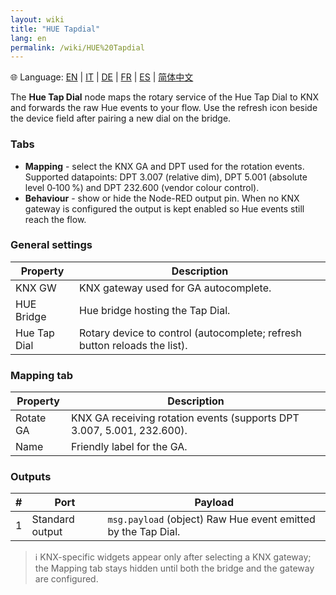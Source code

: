```yaml
---
layout: wiki
title: "HUE Tapdial"
lang: en
permalink: /wiki/HUE%20Tapdial
---
```

🌐 Language: [EN](https://supergiovane.github.io/node-red-contrib-knx-ultimate/wiki/HUE%20Tapdial) | [IT](https://supergiovane.github.io/node-red-contrib-knx-ultimate/wiki/it-HUE%20Tapdial) | [DE](https://supergiovane.github.io/node-red-contrib-knx-ultimate/wiki/de-HUE%20Tapdial) | [FR](https://supergiovane.github.io/node-red-contrib-knx-ultimate/wiki/fr-HUE%20Tapdial) | [ES](https://supergiovane.github.io/node-red-contrib-knx-ultimate/wiki/es-HUE%20Tapdial) | [简体中文](https://supergiovane.github.io/node-red-contrib-knx-ultimate/wiki/zh-CN-HUE%20Tapdial)

The **Hue Tap Dial** node maps the rotary service of the Hue Tap Dial to KNX and forwards the raw Hue events to your flow. Use the refresh icon beside the device field after pairing a new dial on the bridge.

### Tabs

- **Mapping** - select the KNX GA and DPT used for the rotation events. Supported datapoints: DPT 3.007 (relative dim), DPT 5.001 (absolute level 0‑100 %) and DPT 232.600 (vendor colour control).
- **Behaviour** - show or hide the Node-RED output pin. When no KNX gateway is configured the output is kept enabled so Hue events still reach the flow.

### General settings

|Property|Description|
|--|--|
| KNX GW | KNX gateway used for GA autocomplete. |
| HUE Bridge | Hue bridge hosting the Tap Dial. |
| Hue Tap Dial | Rotary device to control (autocomplete; refresh button reloads the list). |

### Mapping tab

|Property|Description|
|--|--|
| Rotate GA | KNX GA receiving rotation events (supports DPT 3.007, 5.001, 232.600). |
| Name | Friendly label for the GA. |

### Outputs

|#|Port|Payload|
|--|--|--|
|1|Standard output|`msg.payload` (object) Raw Hue event emitted by the Tap Dial.|

> ℹ️ KNX-specific widgets appear only after selecting a KNX gateway; the Mapping tab stays hidden until both the bridge and the gateway are configured.
